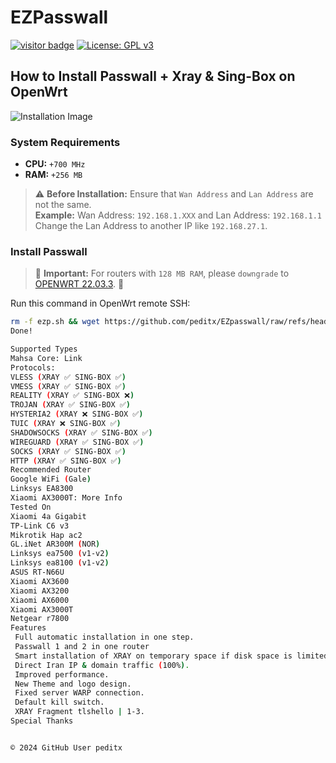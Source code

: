 # EZPasswall
[![visitor badge](https://img.shields.io/badge/Chat%20on-Telegram-blue.svg)](https://t.me/peditx) [![License: GPL v3](https://img.shields.io/badge/License-GPLv3-blue.svg)](https://www.gnu.org/licenses/gpl-3.0)

## How to Install Passwall + Xray & Sing-Box on OpenWrt

![Installation Image]([https://github.com/peditx/iranIPS/blob/ffce5c185aecd61f1d92d100593ceecb2b905235/.files/lowspc/main/photo_2024-10-27_20-03-44.jpg?raw=true])

### System Requirements

- **CPU:** `+700 MHz `
- **RAM:** `+256 MB `

> ⚠ **Before Installation:** Ensure that `Wan Address` and `Lan Address` are not the same.  
> **Example:** Wan Address: `192.168.1.XXX` and Lan Address: `192.168.1.1`   
> Change the Lan Address to another IP like `192.168.27.1`.

### Install Passwall

> 🔴 **Important:** For routers with `128 MB RAM`, please `downgrade` to [OPENWRT 22.03.3](https://archive.openwrt.org/releases/22.03.3/targets/). 🔴

Run this command in OpenWrt remote SSH:

```bash
rm -f ezp.sh && wget https://github.com/peditx/EZpasswall/raw/refs/heads/main/ezp.sh && chmod 777 ezp.sh && sh ezp.sh
Done!

Supported Types
Mahsa Core: Link
Protocols:
VLESS (XRAY ✅ SING-BOX ✅)
VMESS (XRAY ✅ SING-BOX ✅)
REALITY (XRAY ✅ SING-BOX ❌)
TROJAN (XRAY ✅ SING-BOX ✅)
HYSTERIA2 (XRAY ❌ SING-BOX ✅)
TUIC (XRAY ❌ SING-BOX ✅)
SHADOWSOCKS (XRAY ✅ SING-BOX ✅)
WIREGUARD (XRAY ✅ SING-BOX ✅)
SOCKS (XRAY ✅ SING-BOX ✅)
HTTP (XRAY ✅ SING-BOX ✅)
Recommended Router
Google WiFi (Gale)
Linksys EA8300
Xiaomi AX3000T: More Info
Tested On
Xiaomi 4a Gigabit
TP-Link C6 v3
Mikrotik Hap ac2
GL.iNet AR300M (NOR)
Linksys ea7500 (v1-v2)
Linksys ea8100 (v1-v2)
ASUS RT-N66U
Xiaomi AX3600
Xiaomi AX3200
Xiaomi AX6000
Xiaomi AX3000T
Netgear r7800
Features
 Full automatic installation in one step.
 Passwall 1 and 2 in one router
 Smart installation of XRAY on temporary space if disk space is limited.
 Direct Iran IP & domain traffic (100%).
 Improved performance.
 New Theme and logo design.
 Fixed server WARP connection.
 Default kill switch.
 XRAY Fragment tlshello | 1-3.
Special Thanks


© 2024 GitHub User peditx
